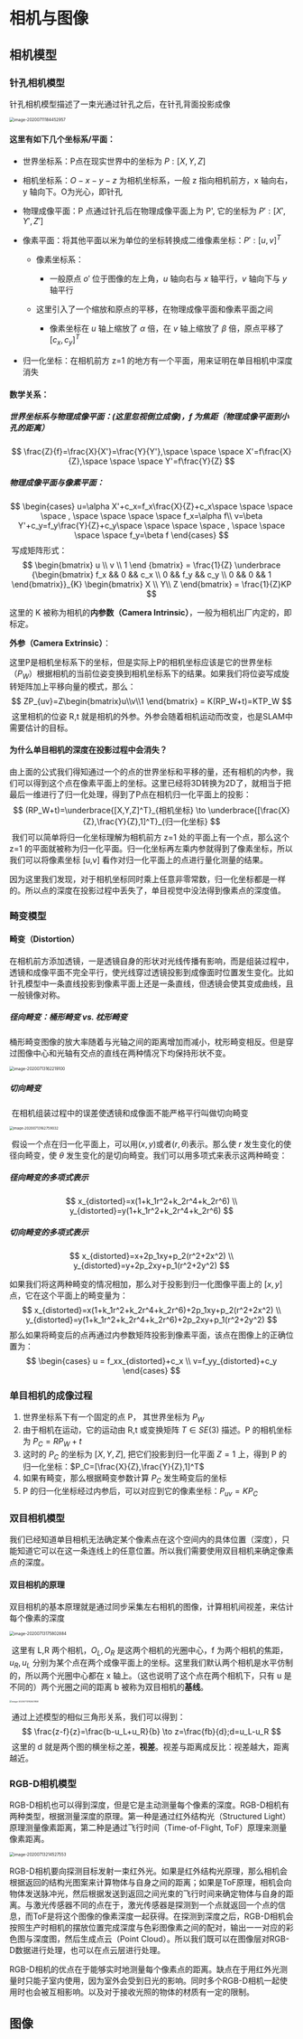 # 相机与图像

## 相机模型

### 针孔相机模型

针孔相机模型描述了一束光通过针孔之后，在针孔背面投影成像

<img src="C:\Users\Wenyue Wang\AppData\Roaming\Typora\typora-user-images\image-20200711184452957.png" alt="image-20200711184452957" style="zoom: 50%;" />

#### 这里有如下几个坐标系/平面：

* 世界坐标系：P点在现实世界中的坐标为 $P:[X,Y,Z]$

* 相机坐标系：$O-x-y-z$ 为相机坐标系，一般 z 指向相机前方，x 轴向右，y 轴向下。O为光心，即针孔

* 物理成像平面：P 点通过针孔后在物理成像平面上为 P', 它的坐标为 $P':[X',Y',Z']$

* 像素平面：将其他平面以米为单位的坐标转换成二维像素坐标：$P':[u,v]^T$

  * 像素坐标系：

    * 一般原点 $o'$ 位于图像的左上角，$u$ 轴向右与 $x$ 轴平行，$v$ 轴向下与 $y$ 轴平行
  * 这里引入了一个缩放和原点的平移，在物理成像平面和像素平面之间
    * 像素坐标在 $u$ 轴上缩放了 $\alpha$ 倍，在 $v$ 轴上缩放了 $\beta$ 倍，原点平移了 $[c_x, c_y]^T$
  
  
* 归一化坐标：在相机前方 z=1 的地方有一个平面，用来证明在单目相机中深度消失

  

#### 数学关系：

##### 世界坐标系与物理成像平面：(这里忽视倒立成像)，$f$ 为焦距（物理成像平面到小孔的距离）

$$
\frac{Z}{f}=\frac{X}{X'}=\frac{Y}{Y'},\space \space \space X'=f\frac{X}{Z},\space \space \space Y'=f\frac{Y}{Z}
$$
##### 物理成像平面与像素平面：

$$
\begin{cases}
u=\alpha X'+c_x=f_x\frac{X}{Z}+c_x\space \space \space \space ,  \space \space \space \space f_x=\alpha f\\
v=\beta Y'+c_y=f_y\frac{Y}{Z}+c_y\space \space \space \space ,  \space \space \space \space f_y=\beta f
\end{cases}
$$
​	写成矩阵形式：
$$
\begin{bmatrix} 
u \\ v \\ 1
\end {bmatrix} = \frac{1}{Z} \underbrace {\begin{bmatrix}
f_x && 0 && c_x \\ 0 && f_y && c_y \\ 0 && 0 && 1
\end{bmatrix}}_{K} \begin{bmatrix}
X \\ Y\\ Z
\end{bmatrix} = \frac{1}{Z}KP
$$

这里的 K 被称为相机的**内参数（Camera Intrinsic）**，一般为相机出厂内定的，即标定。

**外参（Camera Extrinsic）**：

​	这里P是相机坐标系下的坐标，但是实际上P的相机坐标应该是它的世界坐标（$P_W$）根据相机的当前位姿变换到相机坐标系下的结果。如果我们将位姿写成旋转矩阵加上平移向量的模式，那么：
$$
ZP_{uv}=Z\begin{bmatrix}u\\v\\1 \end{bmatrix} = K(RP_W+t)=KTP_W
$$
​	这里相机的位姿 R,t 就是相机的外参。外参会随着相机运动而改变，也是SLAM中需要估计的目标。

#### 为什么单目相机的深度在投影过程中会消失？

​	由上面的公式我们得知通过一个的点的世界坐标和平移的量，还有相机的内参，我们可以得到这个点在像素平面上的坐标。这里已经将3D转换为2D了，就相当于把最后一维进行了归一化处理，得到了P点在相机归一化平面上的投影：
$$
(RP_W+t)=\underbrace{[X,Y,Z]^T}_{相机坐标} \to \underbrace{[\frac{X}{Z},\frac{Y}{Z},1]^T}_{归一化坐标}
$$
​	我们可以简单将归一化坐标理解为相机前方 z=1 处的平面上有一个点，那么这个 z=1 的平面就被称为归一化平面。归一化坐标再左乘内参就得到了像素坐标，所以我们可以将像素坐标 [u,v] 看作对归一化平面上的点进行量化测量的结果。

​	因为这里我们发现，对于相机坐标同时乘上任意非零常数，归一化坐标都是一样的。所以点的深度在投影过程中丢失了，单目视觉中没法得到像素点的深度值。



### 畸变模型

#### 畸变（Distortion）

在相机前方添加透镜，一是透镜自身的形状对光线传播有影响，而是组装过程中，透镜和成像平面不完全平行，使光线穿过透镜投影到成像面时位置发生变化。比如针孔模型中一条直线投影到像素平面上还是一条直线，但透镜会使其变成曲线，且一般镜像对称。

##### 径向畸变：桶形畸变 vs. 枕形畸变

​	桶形畸变图像的放大率随着与光轴之间的距离增加而减小，枕形畸变相反。但是穿过图像中心和光轴有交点的直线在两种情况下均保持形状不变。

<img src="C:\Users\Wenyue Wang\AppData\Roaming\Typora\typora-user-images\image-20200713162219100.png" alt="image-20200713162219100" style="zoom:50%;" />

##### 切向畸变

​	在相机组装过程中的误差使透镜和成像面不能严格平行叫做切向畸变

<img src="C:\Users\Wenyue Wang\AppData\Roaming\Typora\typora-user-images\image-20200713162759032.png" alt="image-20200713162759032" style="zoom:43%;" />

​	假设一个点在归一化平面上，可以用$(x,y)$或者$(r,\theta)$表示。那么使 $r$ 发生变化的使径向畸变，使 $\theta$ 发生变化的是切向畸变。我们可以用多项式来表示这两种畸变：

##### 径向畸变的多项式表示

$$
x_{distorted}=x(1+k_1r^2+k_2r^4+k_2r^6) \\
y_{distorted}=y(1+k_1r^2+k_2r^4+k_2r^6)
$$

##### 切向畸变的多项式表示

$$
x_{distorted}=x+2p_1xy+p_2(r^2+2x^2) \\
y_{distorted}=y+2p_2xy+p_1(r^2+2y^2)
$$

如果我们将这两种畸变的情况相加，那么对于投影到归一化图像平面上的 $[x,y]$ 点，它在这个平面上的畸变量为：
$$
x_{distorted}=x(1+k_1r^2+k_2r^4+k_2r^6)+2p_1xy+p_2(r^2+2x^2) \\
y_{distorted}=y(1+k_1r^2+k_2r^4+k_2r^6)+2p_2xy+p_1(r^2+2y^2)
$$
那么如果将畸变后的点再通过内参数矩阵投影到像素平面，该点在图像上的正确位置为：
$$
\begin{cases}
u = f_xx_{distorted}+c_x \\
v=f_yy_{distorted}+c_y
\end{cases}
$$


### 单目相机的成像过程

1. 世界坐标系下有一个固定的点 P， 其世界坐标为 $P_W$
2. 由于相机在运动，它的运动由 R,t 或变换矩阵 $T\in SE(3)$ 描述。P 的相机坐标为 $P_C=RP_W+t$
3. 这时的 $P_C$ 的坐标为 $[X,Y,Z]$, 把它们投影到归一化平面 $Z=1$ 上，得到 P 的归一化坐标：$P_C=[\frac{X}{Z},\frac{Y}{Z},1]^T$
4. 如果有畸变，那么根据畸变参数计算 $P_C$ 发生畸变后的坐标
5. P 的归一化坐标经过内参后，可以对应到它的像素坐标：$P_{uv}=KP_C$



### 双目相机模型

​	我们已经知道单目相机无法确定某个像素点在这个空间内的具体位置（深度），只能知道它可以在这一条连线上的任意位置。所以我们需要使用双目相机来确定像素点的深度。

#### 双目相机的原理

​	双目相机的基本原理就是通过同步采集左右相机的图像，计算相机间视差，来估计每个像素的深度

<img src="C:\Users\Wenyue Wang\AppData\Roaming\Typora\typora-user-images\image-20200713175802884.png" alt="image-20200713175802884" style="zoom:50%;" />

​	这里有 L,R 两个相机，$O_L,O_R$ 是这两个相机的光圈中心，f 为两个相机的焦距，$u_R,u_L$ 分别为某个点在两个成像平面上的坐标。这里我们默认两个相机是水平仿制的，所以两个光圈中心都在 x 轴上。（这也说明了这个点在两个相机下，只有 u 是不同的）两个光圈之间的距离 b 被称为双目相机的**基线**。

<img src="C:\Users\Wenyue Wang\AppData\Roaming\Typora\typora-user-images\image-20200713182621858.png" alt="image-20200713182621858" style="zoom:26%;" />

​	通过上述模型的相似三角形关系，我们可以得到：
$$
\frac{z-f}{z}=\frac{b-u_L+u_R}{b} \to z=\frac{fb}{d};d=u_L-u_R
$$
​	这里的 d 就是两个图的横坐标之差，**视差**。视差与距离成反比：视差越大，距离越近。



### RGB-D相机模型

​	RGB-D相机也可以得到深度，但是它是主动测量每个像素的深度。RGB-D相机有两种类型，根据测量深度的原理。第一种是通过红外结构光（Structured Light）原理测量像素距离，第二种是通过飞行时间（Time-of-Flight, ToF）原理来测量像素距离。

<img src="C:\Users\Wenyue Wang\AppData\Roaming\Typora\typora-user-images\image-20200713214527553.png" alt="image-20200713214527553" style="zoom:50%;" />

​	RGB-D相机要向探测目标发射一束红外光。如果是红外结构光原理，那么相机会根据返回的结构光图案来计算物体与自身之间的距离；如果是ToF原理，相机会向物体发送脉冲光，然后根据发送到返回之间光束的飞行时间来确定物体与自身的距离。与激光传感器不同的点在于，激光传感器是探测到一个点就返回一个点的信息，而ToF是将这个图像的像素深度一起获得。在探测到深度之后，RGB-D相机会按照生产时相机的摆放位置完成深度与色彩图像素之间的配对，输出一一对应的彩色图与深度图，然后生成点云（Point Cloud）。所以我们既可以在图像层对RGB-D数据进行处理，也可以在点云层进行处理。

​	RGB-D相机的优点在于能够实时地测量每个像素点的距离。缺点在于用红外光测量时只能子室内使用，因为室外会受到日光的影响。同时多个RGB-D相机一起使用时也会被互相影响。以及对于接收光照的物体的材质有一定的限制。



## 图像

